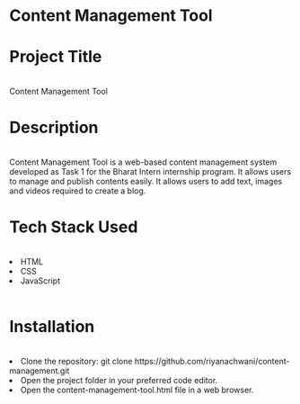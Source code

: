 # Content Management Tool

# Project Title
<br>
Content Management Tool

# Description
<br>
Content Management Tool is a web-based content management system developed as Task 1 for the Bharat Intern internship program. It allows users to manage and publish contents easily. It allows users to add text, images and videos required to create a blog. 

# Tech Stack Used
<br>
<li>HTML</li>
<li>CSS</li>
<li>JavaScript</li>
<br>

# Installation
<br>
<li>Clone the repository: git clone https://github.com/riyanachwani/content-management.git </li>
<li>Open the project folder in your preferred code editor.</li>
<li>Open the content-management-tool.html file in a web browser.</li>
